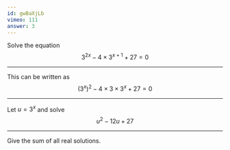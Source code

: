 ```yaml
---
id: gwBaXjLb
vimeo: 111
answer: 3
---
```


Solve the equation
$$
3^{2x} - 4 \times 3^{x+1} + 27 = 0
$$

---

This can be written as
$$
\left( 3^x \right)^2 - 4 \times 3 \times 3^x + 27 = 0
$$

---

Let $u = 3^x$ and solve
$$
u^2 - 12u + 27
$$

---

Give the sum of all real solutions.
